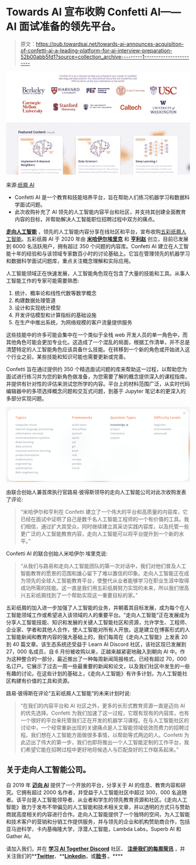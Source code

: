 # Towards AI 宣布收购 Confetti AI——AI 面试准备的领先平台。

> 原文：<https://pub.towardsai.net/towards-ai-announces-acquisition-of-confetti-ai-a-leading-platform-for-ai-interview-preparation-52b00abb5fd1?source=collection_archive---------1----------------------->

![](img/259fe5dbfa250caa42e3729257926372.png)

来源:[纸屑 AI](https://confetti.ai)

*   Confetti AI 是一个教育和技能培养平台，旨在帮助人们练习机器学习和数据科学面试问题。
*   此次收购补充了 AI 领先的人工智能内容平台和社区，并支持其创建全面教育内容的目标，并帮助解决人工智能职位招聘过程中双方的痛点。

[**走向人工智能**](https://towardsai.net/) ，领先的人工智能内容分享在线社区和平台，宣布收购[五彩纸屑人工智能](https://confetti.ai)。五彩纸屑 AI 于 2020 年由 [**米哈伊尔埃里克**](https://www.mihaileric.com/) 和 [**亨利赵**](https://www.linkedin.com/in/henryezhao/) 创立，目前已发展到 6000 名活跃用户，拥有超过 350 个问题的内容库。Confetti AI 建立在人工智能十年的经验和与该领域专家数百小时的讨论基础上。它旨在管理领先的机器学习和数据科学面试问题库，重点关注概念理解和实际应用。

人工智能领域正在快速发展，人工智能角色现在包含了大量的技能和工具。从事人工智能工作的专家可能需要熟悉:

1.  统计、概率论和线性代数等数学概念
2.  构建数据处理管道
3.  设计和实现统计模型
4.  开发评估模型和计算指标的基础设施
5.  在生产中推出系统，为网络规模的客户流量提供服务

这些技能中的许多可能会集中在一个类似于全栈 web 开发人员的单一角色中，而其他角色可能会更加专业化。这造成了一个混乱的局面，根据工作清单，并不总是清楚特定的人工智能角色应该具备什么技能。在转移到一个新的角色或开始进入这个行业之前，某些技能和知识可能也需要更新或完善。

Confetti 旨在通过提供约 350 个精选面试问题的库来帮助这一过程，以帮助您为面试进行练习并为您的新角色做准备，为您需要了解的概念提供深入的课程指南，并提供有针对性的评估来测试您所学的内容。平台上的材料范围广泛，从实时代码编辑器中的多项选择概念问题和交互式问题，到基于 Jupyter 笔记本的更深入的多部分实现问题。

![](img/c84320e563e34811a63cfced258c34f1.png)

由联合创始人兼首席执行官路易·彼得斯领导的走向人工智能公司对此次收购发表了评论:

> “米哈伊尔和亨利在 Confetti 建立了一个伟大的平台和高质量的内容库，它已经在面试中证明了自己是数千名人工智能工程师的一个有价值的工具。我们相信，通过扩大其受众，同时继续建立其采访实践内容库，以及托管一些更广泛的人工智能教育内容，走向人工智能可以将平台提升到一个新的水平。”

Confetti AI 的联合创始人米哈伊尔·埃里克说:

> “从我们与路易和走向人工智能团队的第一次对话中，我们对他们普及人工智能教育的愿景的范围和雄心留下了难以置信的印象。走向人工智能正在成为领先的全球人工智能教育平台，使整代从业者能够学习在职业生涯中取得成功所需的技能。这一直是我们用五彩纸屑努力实现的未来，所以我们很高兴五彩纸屑找到了一个帮助实现这一重要目标的家。”

五彩纸屑的加入进一步加强了人工智能的业务，并朝着其目标发展，成为每个在人工智能领域工作或希望进入该领域的人的重要平台。“走向人工智能”正在发展成为分享人工智能技能、知识和发展的关键人工智能社区和资源，允许学生、工程师、企业家、学者和其他人合作，使人工智能对所有人开放。这是建立在博客形式的人工智能新闻和教育内容的强大基础上的，我们每周在《走向人工智能》上发表 20 到 40 篇文章。该生态系统还受益于 Learn AI Discord 社区，该社区现已发展到 27，000 名成员，自 6 月份被收购以来，正越来越紧密地融入到朝向 AI 中。作为这种整合的一部分，最近推出了一种每周新闻简报格式，已经有超过 70，000 名订户。它展示了过去一周一些最重要的新闻和论文，以及我们社区中发生的一些有趣的讨论。在这些计划的基础上，《走向人工智能》有许多计划，为人工智能社区构建有价值的工具和资源。

路易·彼得斯在评论“五彩纸屑人工智能”的未来计划时说:

> “在我们的内容平台和 AI 社区之外，更多的长形式教育资源一直是迈向 AI 的优先选择。Confetti 为我们加速了这一过程，它既有现有的内容库，也有一个很好的平台来托管我们正在开发的机器学习课程。在与人工智能社区的讨论中，一个经常重新出现的关键痛点是人工智能领域低效而费力的招聘过程。我们想在人工智能方面做很多事情，以帮助等式两边的人。Confetti 为此迈出了伟大的第一步，我们也即将推出一个人工智能定制的工作平台，我们希望它能在招聘过程中更好地将候选人与匹配良好的工作联系起来。”

## 关于走向人工智能公司。

自 2019 年 [**迈向 AI**](https://towardsai.net/) 提供了一个开放的平台，分享关于 AI 的信息、教育内容和研究。它拥有超过 2000 名作者，并受益于人工智能社区中超过 300，000 名追随者。该平台是人工智能领导者、从业者和学生的领先教育资源和社区。《走向人工智能》致力于发布不带偏见的人工智能和技术相关文章，并以透明的方式只与赞助商就高度相关的内容进行合作。走向人工智能提供了一个独特的空间，为人工智能和技术客户的营销和分销工作提供服务，并与领先的企业和机构赞助商合作，包括亚马逊科学，卡内基梅隆大学，浮潜人工智能，Lambda Labs，Superb AI 和 Gather AI。

请加入我们，并在 [**学习 AI Together Discord**](http://ws.towardsai.net/discord) 社区、 [**注册我们的每周简讯**](http://ws.towardsai.net/subscribe-mc) ，并关注我们的**[**Twitter**](https://twitter.com/towards_ai)、**[**Linkedin**](https://www.linkedin.com/company/towards-artificial-intelligence)，或[**脸书**](https://www.facebook.com/towardsal) 。****